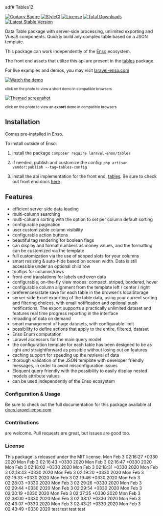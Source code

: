 
adf# Tables12

[![Codacy Badge](https://api.codacy.com/project/badge/Grade/d54378598375451382b4d5d248d5a8dd)](https://www.codacy.com/app/laravel-enso/tables?utm_source=github.com&amp;utm_medium=referral&amp;utm_content=laravel-enso/tables&amp;utm_campaign=Badge_Grade)
[![StyleCI](https://github.styleci.io/repos/111688250/shield?branch=master)](https://github.styleci.io/repos/111688250)
[![License](https://poser.pugx.org/laravel-enso/tables/license)](https://packagist.org/packages/laravel-enso/tables)
[![Total Downloads](https://poser.pugx.org/laravel-enso/tables/downloads)](https://packagist.org/packages/laravel-enso/tables)
[![Latest Stable Version](https://poser.pugx.org/laravel-enso/tables/version)](https://packagist.org/packages/laravel-enso/tables)

Data Table package with server-side processing, unlimited exporting and VueJS components. 
Quickly build any complex table based on a JSON template.

This package can work independently of the [Enso](https://github.com/laravel-enso/Enso) ecosystem.

The front end assets that utilize this api are present in the [tables](https://github.com/enso-ui/tables) package.

For live examples and demos, you may visit [laravel-enso.com](https://www.laravel-enso.com)

[![Watch the demo](https://laravel-enso.github.io/tables/screenshots/bulma_001_thumb.png)](https://laravel-enso.github.io/tables/videos/bulma_demo_01.mp4)

<sup>click on the photo to view a short demo in compatible browsers</sup>

[![Themed screenshot](https://laravel-enso.github.io/tables/screenshots/bulma_002_thumb.png)](https://laravel-enso.github.io/tables/videos/bulma_demo_02.mp4)

<sup>click on the photo to view an **export** demo in compatible browsers</sup>

## Installation

Comes pre-installed in Enso. 

To install outside of Enso:

1. install the package `composer require laravel-enso/tables` 

2. if needed, publish and customize the config: `php artisan vendor:publish --tag=tables-config`

3. install the api implementation for the front end, [tables](https://github.com/enso-ui/tables). Be sure to check
out front end docs [here](https://docs.laravel-enso.com/frontend/tables.html).

## Features

- efficient server side data loading
- multi-column searching
- multi-column sorting with the option to set per column default sorting
- configurable pagination
- user customizable column visibility
- configurable action buttons
- beautiful tag rendering for boolean flags
- can display and format numbers as money values, and the formatting can be customized via the template
- full customization via the use of scoped slots for your columns
- smart resizing & auto-hide based on screen width. Data is still accessible under an optional child row
- tooltips for columns/rows
- front-end translations for labels and even data
- configurable, on-the-fly view modes: compact, striped, bordered, hover
- configurable column alignment from the template left / center / right
- preferences/state save for each table in the browser's localStorage
- server-side Excel exporting of the table data, using your current sorting and filtering choices, with email notification and optional push notifications.
    The export supports a practically unlimited dataset and features real time progress reporting in the interface
- reloading of data on demand
- smart management of huge datasets, with configurable limit
- possibility to define actions that apply to the entire, filtered, dataset
- Enso Enum computation
- Laravel accessors for the main query model
- the configuration template for each table has been designed to be as light and straightforward as possible without losing 
out on features
- caching support for speeding up the retrieval of data
- thorough validation of the JSON template with developer friendly messages, in order to avoid misconfiguration issues
- Eloquent query friendly with the possibility to easily display nested models attribute values
- can be used independently of the Enso ecosystem

### Configuration & Usage

Be sure to check out the full documentation for this package available at [docs.laravel-enso.com](https://docs.laravel-enso.com/backend/tables.html)

### Contributions

are welcome. Pull requests are great, but issues are good too.

### License

This package is released under the MIT license.
Mon Feb  3 02:16:27 +0330 2020
Mon Feb  3 02:16:43 +0330 2020
Mon Feb  3 02:16:47 +0330 2020
Mon Feb  3 02:18:02 +0330 2020
Mon Feb  3 02:18:31 +0330 2020
Mon Feb  3 02:18:43 +0330 2020
Mon Feb  3 02:19:20 +0330 2020
Mon Feb  3 02:19:33 +0330 2020
Mon Feb  3 02:19:46 +0330 2020
Mon Feb  3 02:28:03 +0330 2020
Mon Feb  3 02:29:26 +0330 2020
Mon Feb  3 02:29:44 +0330 2020
Mon Feb  3 02:29:54 +0330 2020
Mon Feb  3 02:30:19 +0330 2020
Mon Feb  3 02:37:35 +0330 2020
Mon Feb  3 02:38:00 +0330 2020
Mon Feb  3 02:38:17 +0330 2020
Mon Feb  3 02:43:07 +0330 2020
Mon Feb  3 02:43:21 +0330 2020
Mon Feb  3 02:43:49 +0330 2020
test
test
test
test
